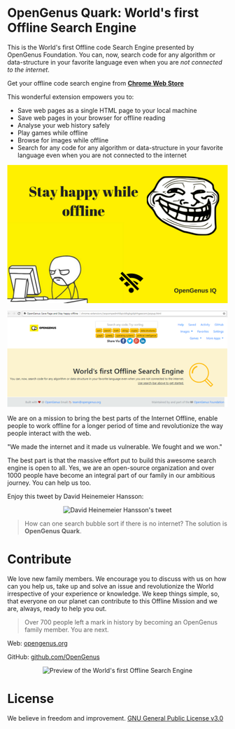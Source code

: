 # OpenGenus Quark: World's first Offline Search Engine

This is the World's first Offline code Search Engine presented by OpenGenus Foundation. You can, now, search code for any algorithm or data-structure in your favorite language even when you are _not connected to the internet_. 

Get your offline code search engine from [**Chrome Web Store**](https://chrome.google.com/webstore/detail/opengenus-offline-search/lfoloadpfjildomeafpdopahkdaoofbn)

This wonderful extension empowers you to:

* Save web pages as a single HTML page to your local machine
* Save web pages in your browser for offline reading
* Analyse your web history safely
* Play games while offline
* Browse for images while offline
* Search for any code for any algorithm or data-structure in your favorite language even when you are not connected to the internet

<p align="center">
<img src="./preview/preview.png" alt="OpenGenus Quark" />
</p>

<p align="center">
<img src="./preview/quark_screenshot.png" alt="Preview of the World's first Offline Search Engine" />
</p>

We are on a mission to bring the best parts of the Internet Offline, enable people to work offline for a longer period of time and revolutionize the way people interact with the web. 

"We made the internet and it made us vulnerable. We fought and we won."

The best part is that the massive effort put to build this awesome search engine is open to all. Yes, we are an open-source organization and over 1000 people have become an integral part of our family in our ambitious journey. You can help us too.

Enjoy this tweet by David Heinemeier Hansson:
<p align="center">
<img src="https://github.com/AdiChat/quark/blob/master/preview/ddh.png" alt="David Heinemeier Hansson's tweet" />
</p>

> How can one search bubble sort if there is no internet? The solution is **OpenGenus Quark**.

# Contribute

We love new family members. We encourage you to discuss with us on how can you help us, take up and solve an issue and revolutionize the World irrespective of your experience or knowledge. We keep things simple, so, that everyone on our planet can contribute to this Offline Mission and we are, always, ready to help you out. 

>  Over 700 people left a mark in history by becoming an OpenGenus family member. You are next.  

Web: [opengenus.org](http://opengenus.org)

GitHub: [github.com/OpenGenus](https://github.com/OpenGenus)

<p align="center">
<img src="https://github.com/AdiChat/quark/blob/master/preview/header.png" alt="Preview of the World's first Offline Search Engine" />
</p>

# License
We believe in freedom and improvement. [GNU General Public License v3.0](https://github.com/AdiChat/search/blob/master/LICENSE)
